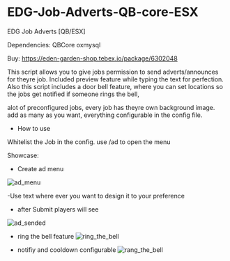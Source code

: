 # EDG-Job-Adverts-QB-core-ESX



EDG Job Adverts [QB/ESX]

Dependencies:
QBCore
oxmysql

Buy: https://eden-garden-shop.tebex.io/package/6302048

This script allows you to give jobs permission to send adverts/announces for theyre job.
Included preview feature while typing the text for perfection.
Also this script includes a door bell feature, where you can set locations so the jobs get notified if someone rings the bell,

alot of preconfigured jobs, every job has theyre own background image. add as many as you want,
everything configurable in the config file.


- How to use
  
Whitelist the Job in the config.
use /ad to open the menu


Showcase:

- Create ad menu 
  
![ad_menu](https://github.com/heyitsmelody/EDG-Job-Adverts-QB-core-ESX/assets/155805594/726fc326-1aef-4d81-b026-20e9b4f5d657)

-Use text where ever you want to design it to your preference


- after Submit players will see

![ad_sended](https://github.com/heyitsmelody/EDG-Job-Adverts-QB-core-ESX/assets/155805594/2b88e95a-277d-4b66-b13d-4b41488bc929)


- ring the bell feature
![ring_the_bell](https://github.com/heyitsmelody/EDG-Job-Adverts-QB-core-ESX/assets/155805594/be814e72-08e0-4fd4-838a-6ae68d23fae4)


- notifiy and cooldown configurable
![rang_the_bell](https://github.com/heyitsmelody/EDG-Job-Adverts-QB-core-ESX/assets/155805594/b570c39b-c251-4b39-80cd-0aa8bcdec3c1)

